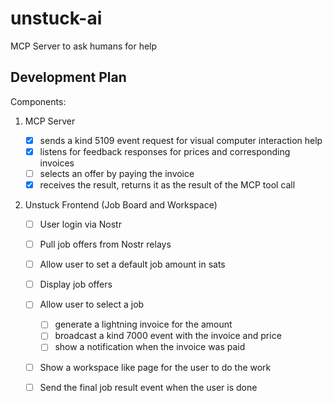 # unstuck-ai
MCP Server to ask humans for help

## Development Plan

Components:

1. MCP Server

    - [x] sends a kind 5109 event request for visual computer interaction help
    - [x] listens for feedback responses for prices and corresponding invoices
    - [ ] selects an offer by paying the invoice
    - [x] receives the result, returns it as the result of the MCP tool call

2. Unstuck Frontend (Job Board and Workspace)
    - [ ] User login via Nostr
    - [ ] Pull job offers from Nostr relays
    - [ ] Allow user to set a default job amount in sats
    - [ ] Display job offers
    - [ ] Allow user to select a job
        - [ ] generate a lightning invoice for the amount
        - [ ] broadcast a kind 7000 event with the invoice and price
        - [ ] show a notification when the invoice was paid
    - [ ] Show a workspace like page for the user to do the work
    - [ ] Send the final job result event when the user is done

 

